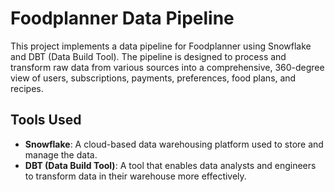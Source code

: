 # Foodplanner Data Pipeline

This project implements a data pipeline for Foodplanner using Snowflake and DBT (Data Build Tool). The pipeline is designed to process and transform raw data from various sources into a comprehensive, 360-degree view of users, subscriptions, payments, preferences, food plans, and recipes.

## Tools Used

- **Snowflake**: A cloud-based data warehousing platform used to store and manage the data.
- **DBT (Data Build Tool)**: A tool that enables data analysts and engineers to transform data in their warehouse more effectively.

